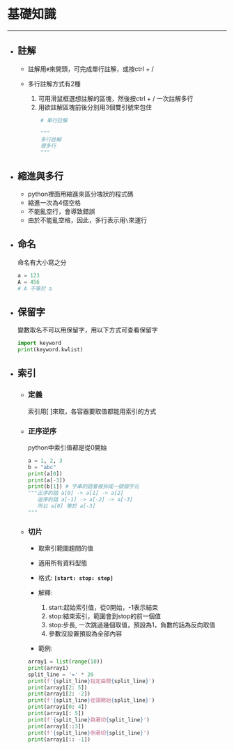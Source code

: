 # 基礎知識
---
+ ## 註解
  + 註解用`#`來開頭，可完成單行註解，或按ctrl + /
  + 多行註解方式有2種

    1. 可用滑鼠框選想註解的區塊，然後按ctrl + / 一次註解多行
    2. 用欲註解區塊前後分別用3個雙引號來包住

    ```python
        # 單行註解

        """
        多行註解
        很多行
        """        
    ```

+ ## 縮進與多行
  + python裡面用縮進來區分塊狀的程式碼
  + 縮進一次為4個空格
  + 不能亂空行，會導致錯誤
  + 由於不能亂空格，因此，多行表示用`\`來運行

+ ## 命名
  命名有大小寫之分
  ```python
  a = 123
  A = 456
  # A 不等於 a
  ```
+ ## 保留字
  變數取名不可以用保留字，用以下方式可查看保留字
    ```python
    import keyword
    print(keyword.kwlist)
    ```

+ ## 索引
  + ### 定義
    索引用[ ]來取，各容器要取值都能用索引的方式
   
  + ### 正序逆序
    python中索引值都是從0開始    
    ```python
    a = 1, 2, 3
    b = "abc"
    print(a[0])
    print(a[-3])
    print(b[1]) # 字串的話會被拆成一個個字元
    """正序的話 a[0] -> a[1] -> a[2]
       逆序的話 a[-1] -> a[-2] -> a[-3] 
       所以 a[0] 等於 a[-3]
    """ 
    ```
  
  + ### 切片
    + 取索引範圍趨間的值
    + 適用所有資料型態
    + 格式: **`[start: stop: step]`**
    + 解釋:
      1. start:起始索引值，從0開始，-1表示結束
      2. stop:結束索引，範圍會到stop的前一個值
      3. stop:步長, 一次跳過幾個取值，預設為1，負數的話為反向取值
      4. 參數沒設置預設為全部內容
     
    + 範例:
    ```python
    array1 = list(range(10))
    print(array1)
    split_line = '=' * 20
    print(f'{split_line}指定曲間{split_line}')
    print(array1[2: 5])
    print(array1[2: -2])
    print(f'{split_line}從頭開始{split_line}')
    print(array1[0: 4])
    print(array1[: 5])
    print(f'{split_line}跳著切{split_line}')
    print(array1[::3])
    print(f'{split_line}倒著切{split_line}')
    print(array1[:: -1])
    ```
